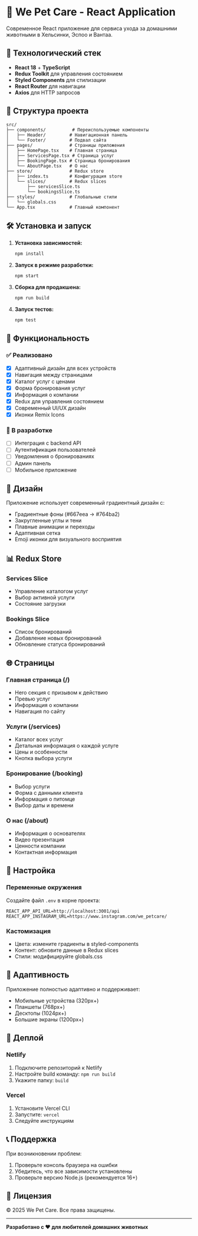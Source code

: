 # 🐾 We Pet Care - React Application

Современное React приложение для сервиса ухода за домашними животными в Хельсинки, Эспоо и Вантаа.

## 🚀 Технологический стек

- **React 18** + **TypeScript**
- **Redux Toolkit** для управления состоянием
- **Styled Components** для стилизации
- **React Router** для навигации
- **Axios** для HTTP запросов

## 📁 Структура проекта

```
src/
├── components/          # Переиспользуемые компоненты
│   ├── Header/         # Навигационная панель
│   └── Footer/         # Подвал сайта
├── pages/              # Страницы приложения
│   ├── HomePage.tsx    # Главная страница
│   ├── ServicesPage.tsx # Страница услуг
│   ├── BookingPage.tsx # Страница бронирования
│   └── AboutPage.tsx   # О нас
├── store/              # Redux store
│   ├── index.ts        # Конфигурация store
│   └── slices/         # Redux slices
│       ├── servicesSlice.ts
│       └── bookingsSlice.ts
├── styles/             # Глобальные стили
│   └── globals.css
└── App.tsx             # Главный компонент
```

## 🛠 Установка и запуск

1. **Установка зависимостей:**
   ```bash
   npm install
   ```

2. **Запуск в режиме разработки:**
   ```bash
   npm start
   ```

3. **Сборка для продакшена:**
   ```bash
   npm run build
   ```

4. **Запуск тестов:**
   ```bash
   npm test
   ```

## 📱 Функциональность

### ✅ Реализовано
- [x] Адаптивный дизайн для всех устройств
- [x] Навигация между страницами
- [x] Каталог услуг с ценами
- [x] Форма бронирования услуг
- [x] Информация о компании
- [x] Redux для управления состоянием
- [x] Современный UI/UX дизайн
- [x] Иконки Remix Icons

### 🔄 В разработке
- [ ] Интеграция с backend API
- [ ] Аутентификация пользователей
- [ ] Уведомления о бронированиях
- [ ] Админ панель
- [ ] Мобильное приложение

## 🎨 Дизайн

Приложение использует современный градиентный дизайн с:
- Градиентные фоны (#667eea → #764ba2)
- Закругленные углы и тени
- Плавные анимации и переходы
- Адаптивная сетка
- Emoji иконки для визуального восприятия

## 📊 Redux Store

### Services Slice
- Управление каталогом услуг
- Выбор активной услуги
- Состояние загрузки

### Bookings Slice
- Список бронирований
- Добавление новых бронирований
- Обновление статуса бронирований

## 🌐 Страницы

### Главная страница (/)
- Hero секция с призывом к действию
- Превью услуг
- Информация о компании
- Навигация по сайту

### Услуги (/services)
- Каталог всех услуг
- Детальная информация о каждой услуге
- Цены и особенности
- Кнопка выбора услуги

### Бронирование (/booking)
- Выбор услуги
- Форма с данными клиента
- Информация о питомце
- Выбор даты и времени

### О нас (/about)
- Информация о основателях
- Видео презентация
- Ценности компании
- Контактная информация

## 🔧 Настройка

### Переменные окружения
Создайте файл `.env` в корне проекта:

```env
REACT_APP_API_URL=http://localhost:3001/api
REACT_APP_INSTAGRAM_URL=https://www.instagram.com/we_petcare/
```

### Кастомизация
- Цвета: измените градиенты в styled-components
- Контент: обновите данные в Redux slices
- Стили: модифицируйте globals.css

## 📱 Адаптивность

Приложение полностью адаптивно и поддерживает:
- Мобильные устройства (320px+)
- Планшеты (768px+)
- Десктопы (1024px+)
- Большие экраны (1200px+)

## 🚀 Деплой

### Netlify
1. Подключите репозиторий к Netlify
2. Настройте build команду: `npm run build`
3. Укажите папку: `build`

### Vercel
1. Установите Vercel CLI
2. Запустите: `vercel`
3. Следуйте инструкциям

## 📞 Поддержка

При возникновении проблем:
1. Проверьте консоль браузера на ошибки
2. Убедитесь, что все зависимости установлены
3. Проверьте версию Node.js (рекомендуется 16+)

## 📄 Лицензия

© 2025 We Pet Care. Все права защищены.

---

**Разработано с ❤️ для любителей домашних животных**